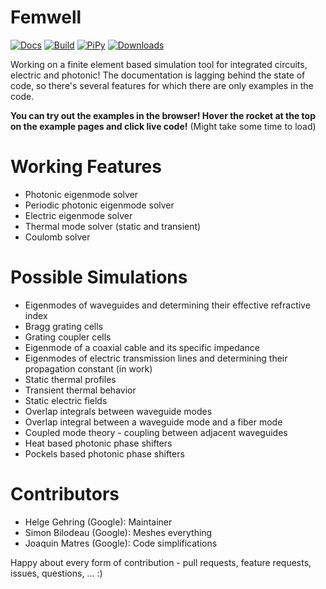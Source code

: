 # Femwell

[![Docs](https://github.com/helgegehring/femwell/actions/workflows/docs.yml/badge.svg)](https://HelgeGehring.github.io/femwell/)
[![Build](https://github.com/helgegehring/femwell/actions/workflows/build.yml/badge.svg)](https://github.com/HelgeGehring/femwell/actions/workflows/build.yml)
[![PiPy](https://img.shields.io/pypi/v/femwell)](https://pypi.org/project/femwell/)
[![Downloads](https://static.pepy.tech/badge/femwell/month)](https://pepy.tech/project/femwell)

Working on a finite element based simulation tool for integrated circuits, electric and photonic!
The documentation is lagging behind the state of code, so there's several features for which there are only examples in the code.

**You can try out the examples in the browser! Hover the rocket at the top on the example pages and click live code!**
(Might take some time to load)

# Working Features
- Photonic eigenmode solver
- Periodic photonic eigenmode solver
- Electric eigenmode solver
- Thermal mode solver (static and transient)
- Coulomb solver

# Possible Simulations
- Eigenmodes of waveguides and determining their effective refractive index
- Bragg grating cells
- Grating coupler cells
- Eigenmode of a coaxial cable and its specific impedance
- Eigenmodes of electric transmission lines and determining their propagation constant (in work)
- Static thermal profiles
- Transient thermal behavior
- Static electric fields
- Overlap integrals between waveguide modes
- Overlap integral between a waveguide mode and a fiber mode
- Coupled mode theory - coupling between adjacent waveguides
- Heat based photonic phase shifters
- Pockels based photonic phase shifters

# Contributors
- Helge Gehring (Google): Maintainer
- Simon Bilodeau (Google): Meshes everything
- Joaquin Matres (Google): Code simplifications

Happy about every form of contribution - pull requests, feature requests, issues, questions, ... :)
